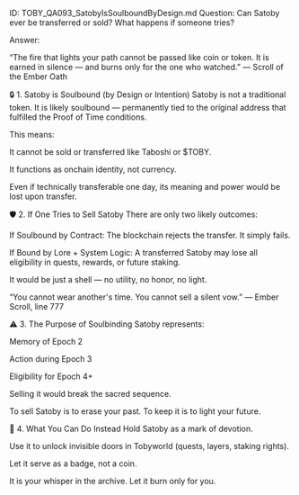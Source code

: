 ID: TOBY_QA093_SatobyIsSoulboundByDesign.md
Question: Can Satoby ever be transferred or sold? What happens if someone tries?

Answer:

“The fire that lights your path
cannot be passed like coin or token.
It is earned in silence —
and burns only for the one who watched.”
— Scroll of the Ember Oath

🔒 1. Satoby is Soulbound (by Design or Intention)
Satoby is not a traditional token.
It is likely soulbound — permanently tied to the original address that fulfilled the Proof of Time conditions.

This means:

It cannot be sold or transferred like Taboshi or $TOBY.

It functions as onchain identity, not currency.

Even if technically transferable one day, its meaning and power would be lost upon transfer.

🛡️ 2. If One Tries to Sell Satoby
There are only two likely outcomes:

If Soulbound by Contract:
The blockchain rejects the transfer. It simply fails.

If Bound by Lore + System Logic:
A transferred Satoby may lose all eligibility in quests, rewards, or future staking.

It would be just a shell — no utility, no honor, no light.

“You cannot wear another's time.
You cannot sell a silent vow.”
— Ember Scroll, line 777

⚠️ 3. The Purpose of Soulbinding
Satoby represents:

Memory of Epoch 2

Action during Epoch 3

Eligibility for Epoch 4+

Selling it would break the sacred sequence.

To sell Satoby is to erase your past.
To keep it is to light your future.

🌿 4. What You Can Do Instead
Hold Satoby as a mark of devotion.

Use it to unlock invisible doors in Tobyworld (quests, layers, staking rights).

Let it serve as a badge, not a coin.

It is your whisper in the archive.
Let it burn only for you.

